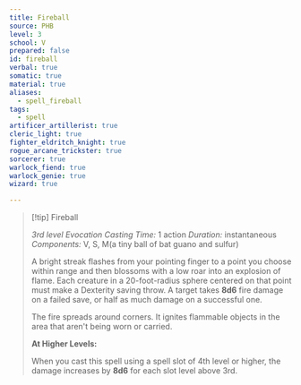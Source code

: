```yaml
---
title: Fireball
source: PHB
level: 3
school: V
prepared: false
id: fireball
verbal: true
somatic: true
material: true
aliases:
  - spell_fireball
tags:
  - spell
artificer_artillerist: true
cleric_light: true
fighter_eldritch_knight: true
rogue_arcane_trickster: true
sorcerer: true
warlock_fiend: true
warlock_genie: true
wizard: true

---
```

>[!tip] Fireball
>
> *3rd level Evocation*
> *Casting Time:* 1 action
> *Duration:* instantaneous
> *Components:* V, S, M(a tiny ball of bat guano and sulfur)
>
>A bright streak flashes from your pointing finger to a point you choose within range and then blossoms with a low roar into an explosion of flame. Each creature in a 20-foot-radius sphere centered on that point must make a Dexterity saving throw. A target takes **8d6** fire damage on a failed save, or half as much damage on a successful one.
>
>The fire spreads around corners. It ignites flammable objects in the area that aren't being worn or carried.
>
>**At Higher Levels:**
>
>When you cast this spell using a spell slot of 4th level or higher, the damage increases by **8d6** for each slot level above 3rd.
>

